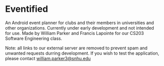 # Eventified
An Android event planner for clubs and their members in universities and other organizations. Currently under early development and not intended for use. Made by William Parker and Francis Lapointe for our CS203 Software Engineering class.

Note: all links to our external server are removed to prevent spam and unwanted requests durring development. If you wish to test the application, please contact william.parker3@snhu.edu
